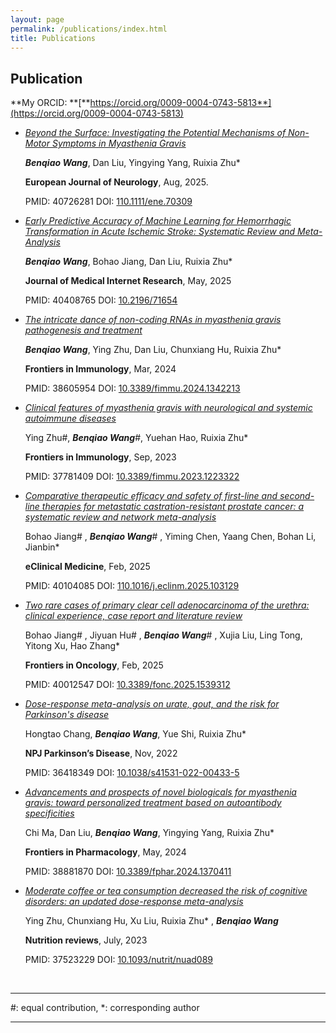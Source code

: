 ```yaml
---
layout: page
permalink: /publications/index.html
title: Publications
---
```


## Publication

**My ORCID: **[**https://orcid.org/0009-0004-0743-5813**](https://orcid.org/0009-0004-0743-5813)<br>

- [*Beyond the Surface: Investigating the Potential Mechanisms of Non-Motor Symptoms in Myasthenia Gravis*](https://pubmed.ncbi.nlm.nih.gov/40726281/)<br>

  ***Benqiao Wang***, Dan Liu, Yingying Yang, Ruixia Zhu*<br>

  **European Journal of Neurology**, Aug, 2025.<br>

  PMID: 40726281                    DOI: [110.1111/ene.70309](https://onlinelibrary.wiley.com/doi/10.1111/ene.70309)<br>

- [*Early Predictive Accuracy of Machine Learning for Hemorrhagic Transformation in Acute Ischemic Stroke: Systematic Review and Meta-Analysis*](https://pubmed.ncbi.nlm.nih.gov/40408765/)<br>

  ***Benqiao Wang***, Bohao Jiang, Dan Liu, Ruixia Zhu*<br>

  **Journal of Medical Internet Research**, May, 2025<br>

  PMID: 40408765                    DOI: [10.2196/71654](https://www.jmir.org/2025/1/e71654)<br>

- [*The intricate dance of non-coding RNAs in myasthenia gravis pathogenesis and treatment*](https://pubmed.ncbi.nlm.nih.gov/38605954/)<br>

  ***Benqiao Wang***, Ying Zhu, Dan Liu, Chunxiang Hu, Ruixia Zhu*<br>

  **Frontiers in Immunology**, Mar, 2024<br>

  PMID: 38605954                    DOI: [10.3389/fimmu.2024.1342213](https://www.frontiersin.org/journals/immunology/articles/10.3389/fimmu.2024.1342213/full)<br>

- [*Clinical features of myasthenia gravis with neurological and systemic autoimmune     diseases*](https://pubmed.ncbi.nlm.nih.gov/37781409/)<br>

  Ying Zhu#, ***Benqiao Wang***#, Yuehan Hao, Ruixia Zhu*<br>

  **Frontiers in Immunology**, Sep, 2023<br>

  PMID: 37781409                    DOI: [10.3389/fimmu.2023.1223322](https://www.frontiersin.org/journals/immunology/articles/10.3389/fimmu.2023.1223322/full)<br>

- [*Comparative therapeutic efficacy and safety of first-line and second-line therapies for metastatic castration-resistant prostate cancer: a systematic review and network meta-analysis*](https://pubmed.ncbi.nlm.nih.gov/40104085/)<br>

  Bohao Jiang# , ***Benqiao Wang***# , Yiming Chen, Yaang Chen, Bohan Li, Jianbin*<br>

  **eClinical Medicine**, Feb, 2025<br>

  PMID: 40104085                    DOI: [110.1016/j.eclinm.2025.103129](https://www.thelancet.com/journals/eclinm/article/PIIS2589-5370(25)00061-6/fulltext)<br>

- [*Two rare cases of primary clear cell adenocarcinoma of the urethra: clinical experience, case report and literature review*](https://pubmed.ncbi.nlm.nih.gov/40012547/)<br>

  Bohao Jiang# , Jiyuan Hu# , ***Benqiao Wang***# , Xujia Liu, Ling Tong, Yitong Xu, Hao Zhang*<br>

  **Frontiers in Oncology**, Feb, 2025<br>

  PMID: 40012547                    DOI: [10.3389/fonc.2025.1539312](https://www.frontiersin.org/journals/oncology/articles/10.3389/fonc.2025.1539312/full)<br>

- [*Dose-response meta-analysis on urate, gout, and the risk for Parkinson's disease*](https://pubmed.ncbi.nlm.nih.gov/36418349/)<br>

  Hongtao Chang, ***Benqiao Wang***, Yue Shi, Ruixia Zhu*<br>

  **NPJ Parkinson’s Disease**, Nov, 2022<br>

  PMID: 36418349                    DOI: [10.1038/s41531-022-00433-5](https://www.nature.com/articles/s41531-022-00433-5)<br>

- [*Advancements and  prospects of novel biologicals for myasthenia gravis: toward  personalized treatment based on autoantibody specificities*](https://pubmed.ncbi.nlm.nih.gov/38881870/)<br>

  Chi Ma, Dan Liu, ***Benqiao Wang***, Yingying Yang, Ruixia Zhu*<br>

  **Frontiers in Pharmacology**, May, 2024<br>

  PMID: 38881870                    DOI: [10.3389/fphar.2024.1370411](https://www.frontiersin.org/journals/pharmacology/articles/10.3389/fphar.2024.1370411/full)<br>

- [*Moderate coffee or tea consumption decreased the risk of cognitive disorders: an     updated dose-response meta-analysis*](https://pubmed.ncbi.nlm.nih.gov/37523229/)<br>

  Ying Zhu, Chunxiang Hu, Xu Liu, Ruixia Zhu* , ***Benqiao Wang***<br>

  **Nutrition reviews**, July, 2023<br>

  PMID: 37523229                   DOI: [10.1093/nutrit/nuad089](https://academic.oup.com/nutritionreviews/article/82/6/738/7234108?login=false)<br>

  <br>

---

#: equal contribution, *: corresponding author

---


